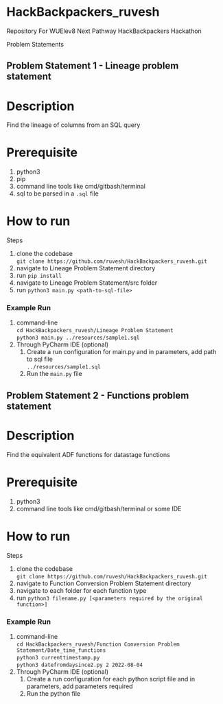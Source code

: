# HackBackpackers_ruvesh
Repository For WUElev8 Next Pathway HackBackpackers Hackathon


Problem Statements

## Problem Statement 1 - Lineage problem statement
# Description
Find the lineage of columns from an SQL query

# Prerequisite
1. python3
2. pip
3. command line tools like cmd/gitbash/terminal
4. sql to be parsed in a `.sql` file

# How to run

Steps
1. clone the codebase <br>
` git clone https://github.com/ruvesh/HackBackpackers_ruvesh.git `
2. navigate to Lineage Problem Statement directory
3. run `pip install`
4. navigate to Lineage Problem Statement/src folder
5. run `python3 main.py <path-to-sql-file>`

### Example Run
1. command-line <br>
`cd HackBackpackers_ruvesh/Lineage Problem Statement` <br>
`python3 main.py ../resources/sample1.sql`
2. Through PyCharm IDE (optional) <br>
   1. Create a run configuration for main.py and in parameters, add path to sql file <br>
   `../resources/sample1.sql`
   2. Run the `main.py` file 
   

## Problem Statement 2 - Functions problem statement
# Description
Find the equivalent ADF functions for datastage functions

# Prerequisite
1. python3
2. command line tools like cmd/gitbash/terminal or some IDE

# How to run

Steps
1. clone the codebase <br>
` git clone https://github.com/ruvesh/HackBackpackers_ruvesh.git `
2. navigate to Function Conversion Problem Statement directory
4. navigate to each folder for each function type
5. run `python3 filename.py [<parameters required by the original function>]`

### Example Run
1. command-line <br>
`cd HackBackpackers_ruvesh/Function Conversion Problem Statement/Date_time_functions` <br>
`python3 currenttimestamp.py` <br>
`python3 datefromdaysince2.py 2 2022-08-04`
2. Through PyCharm IDE (optional) <br>
   1. Create a run configuration for each python script file and in parameters, add parameters required <br>
   2. Run the python file 


